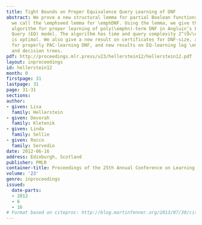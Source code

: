 ```yaml
---
title: Tight Bounds on Proper Equivalence Query Learning of DNF
abstract: We prove a new structural lemma for partial Boolean functions \emphf, which
  we call the \emphseed lemma for \emphDNF. Using the lemma, we give the first subexponential
  algorithm for proper learning of poly(\emphn)-term DNF in Angluin’s Equivalence
  Query (EQ) model. The algorithm has time and query complexity 2^(Õ√\emphn), which
  is optimal. We also give a new result on certificates for DNF-size, a simple algorithm
  for properly PAC-learning DNF, and new results on EQ-learning log \emphn-term DNF
  and decision trees.
pdf: http://proceedings.mlr.press/v23/hellerstein12/hellerstein12.pdf
layout: inproceedings
id: hellerstein12
month: 0
firstpage: 31
lastpage: 31
page: 31-31
sections: 
author:
- given: Lisa
  family: Hellerstein
- given: Devorah
  family: Kletenik
- given: Linda
  family: Sellie
- given: Rocco
  family: Servedio
date: 2012-06-16
address: Edinburgh, Scotland
publisher: PMLR
container-title: Proceedings of the 25th Annual Conference on Learning Theory
volume: '23'
genre: inproceedings
issued:
  date-parts:
  - 2012
  - 6
  - 16
# Format based on citeproc: http://blog.martinfenner.org/2013/07/30/citeproc-yaml-for-bibliographies/
---
```

